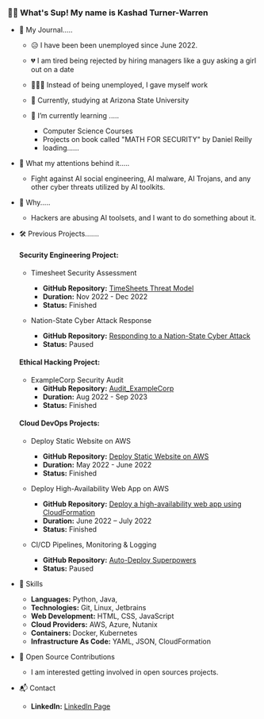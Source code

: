 ### 👋🏼 What's Sup! My name is Kashad Turner-Warren 

- 📖 My Journal.....
  -  😥 I have been been unemployed since June 2022.
  -  💔 I am tired being rejected by hiring managers like a guy asking a girl out on a date
  -  👨🏽‍💼 Instead of being unemployed, I gave myself work
  - 🔭 Currently, studying at Arizona State University

  - 🌱 I’m currently learning .....
    - Computer Science Courses
    - Projects on book called "MATH FOR SECURITY" by Daniel Reilly
    - loading......

- 💁 What my attentions behind it.....
  - Fight against AI social engineering, AI malware, AI Trojans, and any other cyber threats utilized by AI toolkits.

- 💁 Why.....
  - Hackers are abusing AI toolsets, and I want to do something about it.


- 🛠️ Previous Projects.......
  #### Security Engineering Project:
    - Timesheet Security Assessment
       - **GitHub Repository:** [TimeSheets Threat Model](https://github.com/krillavilla/TimeSheets-Threat-Model)
       - **Duration:** Nov 2022 - Dec 2022
       - **Status:** Finished
  
  - Nation-State Cyber Attack Response
    - **GitHub Repository:** [Responding to a Nation-State Cyber Attack](https://github.com/krillavilla/Responding-to-a-Nation-State-Cyber-Attack)
    - **Status:** Paused
    
  #### Ethical Hacking Project:
    - ExampleCorp Security Audit
      - **GitHub Repository:** [Audit_ExampleCorp](https://github.com/krillavilla/Audit_ExampleCorp)
      - **Duration:** Aug 2022 - Sep 2023
      - **Status:** Finished

  #### Cloud DevOps Projects:
  - Deploy Static Website on AWS
    - **GitHub Repository:** [Deploy Static Website on AWS](https://github.com/krillavilla/Deploy-Static-Website-on-AWS)
    - **Duration:** May 2022 - June 2022
    - **Status:** Finished

  - Deploy High-Availability Web App on AWS
    - **GitHub Repository:** [Deploy a high-availability web app using CloudFormation](https://github.com/krillavilla/Deploy-a-high-availability-web-app-using-CloudFormation)
    - **Duration:** June 2022 – July 2022
    - **Status:** Finished
     
  - CI/CD Pipelines, Monitoring & Logging
    - **GitHub Repository:** [Auto-Deploy Superpowers](https://github.com/krillavilla/Give-Your-Application-Auto-Deploy-Superpowers)
    - **Status:** Paused
         
- 🚀 Skills
  - **Languages:** Python, Java, 
  - **Technologies:** Git, Linux, Jetbrains
  - **Web Development:** HTML, CSS, JavaScript
  - **Cloud Providers:** AWS, Azure, Nutanix
  - **Containers:** Docker, Kubernetes  
  - **Infrastructure As Code:** YAML, JSON, CloudFormation
  
- 🤝 Open Source Contributions
  - I am interested getting involved in open sources projects.

- 📬 Contact
  - **LinkedIn:** [LinkedIn Page](https://www.linkedin.com/in/krillavilla/)


<!--
**krillavilla/krillavilla** is a ✨ _special_ ✨ repository because its `README.md` (this file) appears on your GitHub profile.

Here are some ideas to get you started:

- 🌱 I’m currently learning ...
- 👯 I’m looking to collaborate on ...
- 🤔 I’m looking for help with ...
- 💬 Ask me about ...
- 📫 How to reach me: ...
- 😄 Pronouns: ...
- ⚡ Fun fact: ...
-->

